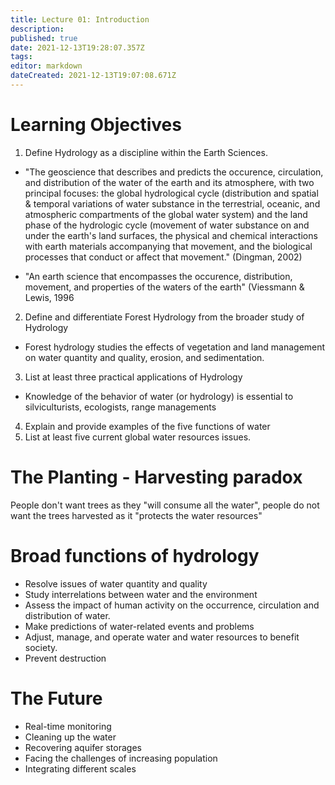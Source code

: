 ```yaml
---
title: Lecture 01: Introduction
description: 
published: true
date: 2021-12-13T19:28:07.357Z
tags: 
editor: markdown
dateCreated: 2021-12-13T19:07:08.671Z
---
```


# Learning Objectives
1. Define Hydrology as a discipline within the Earth Sciences.
- "The geoscience that describes and predicts the occurence, circulation, and distribution of the water of the earth and its atmosphere, with two principal focuses: the global hydrological cycle (distribution and spatial & temporal variations of water substance in the terrestrial, oceanic, and atmospheric compartments of the global water system) and the land phase of the hydrologic cycle (movement of water substance on and under the earth's land surfaces, the physical and chemical interactions with earth materials accompanying that movement, and the biological processes that conduct or affect that movement." (Dingman, 2002)

- "An earth science that encompasses the occurence, distribution, movement, and properties of the waters of the earth" (Viessmann & Lewis, 1996

2. Define and differentiate Forest Hydrology from the broader study of Hydrology
- Forest hydrology studies the effects of vegetation and land management on water quantity and quality, erosion, and sedimentation.
3. List at least three practical applications of Hydrology
- Knowledge of the behavior of water (or hydrology) is essential to silviculturists, ecologists, range managements 
4. Explain and provide examples of the five functions of water
5. List at least five current global water resources issues.


# The Planting - Harvesting paradox
People don't want trees as they "will consume all the water", people do not want the trees harvested as it "protects the water resources"

# Broad functions of hydrology
* Resolve issues of water quantity and quality
* Study interrelations between water and the environment
* Assess the impact of human activity on the occurrence, circulation and distribution of water.
* Make predictions of water-related events and problems
* Adjust, manage, and operate water and water resources to benefit society.
* Prevent destruction

# The Future
* Real-time monitoring
* Cleaning up the water
* Recovering aquifer storages
* Facing the challenges of increasing population
* Integrating different scales